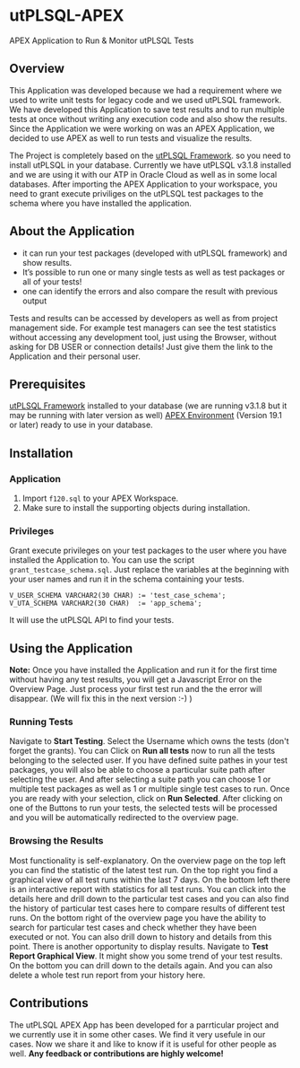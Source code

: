 # utPLSQL-APEX
APEX Application to Run &amp; Monitor utPLSQL Tests

## Overview
This Application was developed because we had a requirement where we used to write unit tests for legacy code and we used utPLSQL framework. We have developed this Application to save test results and to run multiple tests at once without writing any execution code and also show the results. Since the Application we were working on was an APEX Application, we decided to use APEX as well to run tests and visualize the results.

The Project is completely based on the [utPLSQL Framework](http://utplsql.org/). so you need to install utPLSQL in your database. Currently we have utPLSQL v3.1.8 installed and we are using it with our ATP in Oracle Cloud as well as in some local databases. After importing the APEX Application to your workspace, you need to grant execute priviliges on the utPLSQL test packages to the schema where you have installed the application.

## About the Application
* it can run your test packages (developed with utPLSQL framework) and show results.
* It’s possible to run one or many single tests as well as test packages or all of your tests!
* one can identify the errors and also compare the result with previous output

Tests and results can be accessed by developers as well as from project management side. For example test managers can see the test statistics without accessing any development tool, just using the Browser, without asking for DB USER or connection details! Just give them the link to the Application and their personal user.

## Prerequisites
[utPLSQL Framework](http://utplsql.org/) installed to your database (we are running v3.1.8 but it may be running with later version as well)
[APEX Environment](https://apex.oracle.com) (Version 19.1 or later) ready to use in your database.

## Installation
### Application
1. Import `f120.sql` to your APEX Workspace.
2. Make sure to install the supporting objects during installation.

### Privileges
Grant execute privileges on your test packages to the user where you have installed the Application to. You can use the script `grant_testcase_schema.sql`. Just replace the variables at the beginning with your user names and run it in the schema containing your tests.

	V_USER_SCHEMA VARCHAR2(30 CHAR) := 'test_case_schema';
	V_UTA_SCHEMA VARCHAR2(30 CHAR)  := 'app_schema';

It will use the utPLSQL API to find your tests.  

## Using the Application
**Note:** Once you have installed the Application and run it for the first time without having any test results, you will get a Javascript Error on the Overview Page. Just process your first test run and the the error will disappear. (We will fix this in the next version :-) )

### Running Tests
Navigate to **Start Testing**. Select the Username which owns the tests (don't forget the grants). You can Click on **Run all tests** now to run all the tests belonging to the selected user.
If you have defined suite pathes in your test packages, you will also be able to choose a particular suite path after selecting the user. And after selecting a suite path you can choose 1 or multiple test packages as well as 1 or multiple single test cases to run. Once you are ready with your selection, click on **Run Selected**.
After clicking on one of the Buttons to run your tests, the selected tests will be processed and you will be automatically redirected to the overview page.

### Browsing the Results
Most functionality is self-explanatory. On the overview page on the top left you can find the statistic of the latest test run. On the top right you find a graphical view of all test runs within the last 7 days. On the bottom left there is an interactive report with statistics for all test runs. You can click into the details here and drill down to the particular test cases and you can also find the history of particular test cases here to compare results of different test runs.
On the bottom right of the overview page you have the ability to search for particular test cases and check whether they have been executed or not. You can also drill down to history and details from this point.
There is another opportunity to display results. Navigate to **Test Report Graphical View**. It might show you some trend of your test results. On the bottom you can drill down to the details again. And you can also delete a whole test run report from your history here.

## Contributions
The utPLSQL APEX App has been developed for a parrticular project and we currently use it in some other cases. We find it very usefule in our cases. Now we share it and like to know if it is useful for other people as well.
**Any feedback or contributions are highly welcome!**
